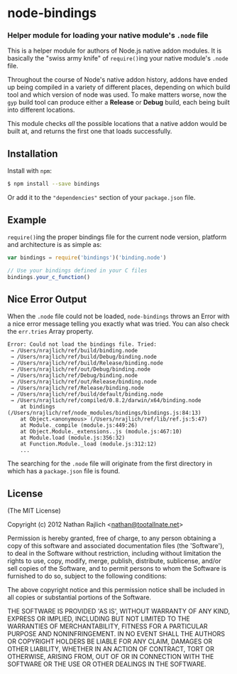 node-bindings
=============

### Helper module for loading your native module's `.node` file

This is a helper module for authors of Node.js native addon modules. It is basically the "swiss army knife"
of `require()`ing your native module's
`.node` file.

Throughout the course of Node's native addon history, addons have ended up being compiled in a variety of different
places, depending on which build tool and which version of node was used. To make matters worse, now the `gyp` build
tool can produce either a __Release__ or __Debug__ build, each being built into different locations.

This module checks _all_ the possible locations that a native addon would be built at, and returns the first one that
loads successfully.


Installation
------------

Install with `npm`:

``` bash
$ npm install --save bindings
```

Or add it to the `"dependencies"` section of your `package.json` file.


Example
-------

`require()`ing the proper bindings file for the current node version, platform and architecture is as simple as:

``` js
var bindings = require('bindings')('binding.node')

// Use your bindings defined in your C files
bindings.your_c_function()
```

Nice Error Output
-----------------

When the `.node` file could not be loaded, `node-bindings` throws an Error with a nice error message telling you exactly
what was tried. You can also check the
`err.tries` Array property.

```
Error: Could not load the bindings file. Tried:
 → /Users/nrajlich/ref/build/binding.node
 → /Users/nrajlich/ref/build/Debug/binding.node
 → /Users/nrajlich/ref/build/Release/binding.node
 → /Users/nrajlich/ref/out/Debug/binding.node
 → /Users/nrajlich/ref/Debug/binding.node
 → /Users/nrajlich/ref/out/Release/binding.node
 → /Users/nrajlich/ref/Release/binding.node
 → /Users/nrajlich/ref/build/default/binding.node
 → /Users/nrajlich/ref/compiled/0.8.2/darwin/x64/binding.node
    at bindings (/Users/nrajlich/ref/node_modules/bindings/bindings.js:84:13)
    at Object.<anonymous> (/Users/nrajlich/ref/lib/ref.js:5:47)
    at Module._compile (module.js:449:26)
    at Object.Module._extensions..js (module.js:467:10)
    at Module.load (module.js:356:32)
    at Function.Module._load (module.js:312:12)
    ...
```

The searching for the `.node` file will originate from the first directory in which has a `package.json` file is found.

License
-------

(The MIT License)

Copyright (c) 2012 Nathan Rajlich &lt;nathan@tootallnate.net&gt;

Permission is hereby granted, free of charge, to any person obtaining a copy of this software and associated
documentation files (the
'Software'), to deal in the Software without restriction, including without limitation the rights to use, copy, modify,
merge, publish, distribute, sublicense, and/or sell copies of the Software, and to permit persons to whom the Software
is furnished to do so, subject to the following conditions:

The above copyright notice and this permission notice shall be included in all copies or substantial portions of the
Software.

THE SOFTWARE IS PROVIDED 'AS IS', WITHOUT WARRANTY OF ANY KIND, EXPRESS OR IMPLIED, INCLUDING BUT NOT LIMITED TO THE
WARRANTIES OF MERCHANTABILITY, FITNESS FOR A PARTICULAR PURPOSE AND NONINFRINGEMENT. IN NO EVENT SHALL THE AUTHORS OR
COPYRIGHT HOLDERS BE LIABLE FOR ANY CLAIM, DAMAGES OR OTHER LIABILITY, WHETHER IN AN ACTION OF CONTRACT, TORT OR
OTHERWISE, ARISING FROM, OUT OF OR IN CONNECTION WITH THE SOFTWARE OR THE USE OR OTHER DEALINGS IN THE SOFTWARE.
